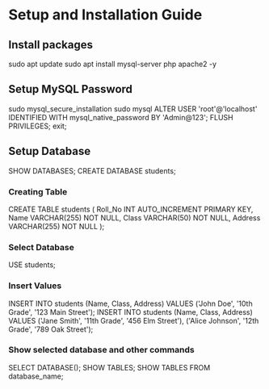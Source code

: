 # Setup and Installation Guide

## Install packages

sudo apt update
sudo apt install mysql-server php apache2 -y

## Setup MySQL Password

sudo mysql_secure_installation
sudo mysql
ALTER USER 'root'@'localhost' IDENTIFIED WITH mysql_native_password BY 'Admin@123';
FLUSH PRIVILEGES;
exit;

## Setup Database

SHOW DATABASES;
CREATE DATABASE students;

### Creating Table 

CREATE TABLE students (
    Roll_No INT AUTO_INCREMENT PRIMARY KEY,
    Name VARCHAR(255) NOT NULL,
    Class VARCHAR(50) NOT NULL,
    Address VARCHAR(255) NOT NULL
);

### Select Database

USE students;

### Insert Values

INSERT INTO students (Name, Class, Address) VALUES ('John Doe', '10th Grade', '123 Main Street');
INSERT INTO students (Name, Class, Address) VALUES 
('Jane Smith', '11th Grade', '456 Elm Street'),
('Alice Johnson', '12th Grade', '789 Oak Street');

### Show selected database and other commands

SELECT DATABASE();
SHOW TABLES;
SHOW TABLES FROM database_name;

